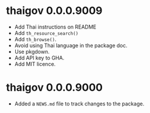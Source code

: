 <!-- NEWS.md is maintained by https://cynkra.github.io/fledge, do not edit -->

# thaigov 0.0.0.9009

- Add Thai instructions on README
- Add `th_resource_search()`
- Add `th_browse()`.
- Avoid using Thai language in the package doc.
- Use pkgdown.
- Add API key to GHA.
- Add MIT licence.


# thaigov 0.0.0.9000

* Added a `NEWS.md` file to track changes to the package.
